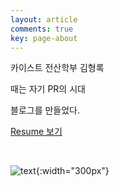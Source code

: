 ```yaml
---
layout: article
comments: true
key: page-about
---
```


카이스트 전산학부 김형록

때는 자기 PR의 시대

블로그를 만들었다.


[Resume 보기](https://rokrokss.com/assets/cv/resume.pdf)

<br>

![text](https://raw.githubusercontent.com/q0115643/my_blog/master/assets/images/zzal/believe/1.jpg){:width="300px"}

